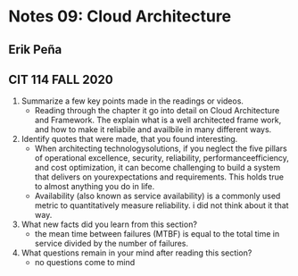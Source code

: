 # Notes 09: Cloud Architecture
## Erik Peña
## CIT 114 FALL 2020

1. Summarize a few key points made in the readings or videos.
   - Reading through the chapter it go into detail on Cloud Architecture and Framework. The explain what is a well architected frame work, and how to make it reliabile and availbile in many different ways.
2. Identify quotes that were made, that you found interesting.
   -  When architecting technologysolutions, if you neglect the five pillars of operational excellence, security, reliability, performanceefficiency, and cost optimization, it can become challenging to build a system that delivers on yourexpectations and requirements. This holds true to almost anything you do in life.
   - Availability (also known as service availability) is a commonly used metric to quantitatively measure reliability. i did not think about it that way.
3. What new facts did you learn from this section?
   - the mean time between failures (MTBF) is equal to the total time in service divided by the number of failures.
4. What questions remain in your mind after reading this section?
   - no questions come to mind